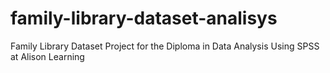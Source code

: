 # family-library-dataset-analisys
Family Library Dataset Project for the Diploma in Data Analysis Using SPSS at Alison Learning

